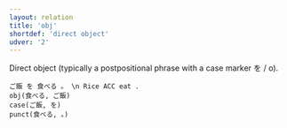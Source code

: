 ```yaml
---
layout: relation
title: 'obj'
shortdef: 'direct object'
udver: '2'
---
```


Direct object (typically a postpositional phrase with a case marker を / o).

~~~ sdparse
ご飯 を 食べる 。 \n Rice ACC eat .
obj(食べる, ご飯)
case(ご飯, を)
punct(食べる, 。)
~~~
<!-- Interlanguage links updated Út 9. května 2023, 20:04:25 CEST -->
